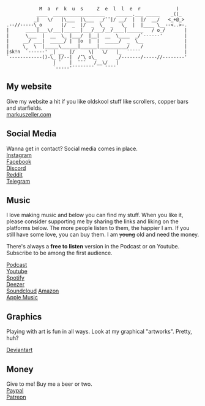 ```
            M  a  r  k  u  s     Z  e  l  l  e  r             )
           ____  ___________________    ______.___ _____    _((_
          _|   \/   |\___  |\___  _/¯¯|/ __/  |  |/  __/   <_+@_>
.--//-----\_o       |/  _  |/  _  \_  _   \_  |  |____ \__--<..>-.
|      ____|___\/___|______|___/___/__/____|______   / o_/       |
|      \___  |  __  \_ |___/  |__|  __  \____  _/`------'        |
|     __/ ___|  _____/ |  |o  |  |  _____/  _  \__               |
|     \_  \  |_____\______|______|__________/    /               |
|sk!n  `------' _| __  |/     \|   \/   |_  ¯¯¯¯¯                |
`------------()-\_ |/--|  /¯\ o\_       _/-------/-----//--------'
                 | ¯   |  ¯¯¯   /__\/   |
                 `-----'¯¯¯¯¯¯¯¯    ¯¯¯¯
```

## My website  
Give my website a hit if you like oldskool stuff like scrollers, copper bars and starfields.  
[markuszeller.com](https://markuszeller.com)

## Social Media  
Wanna get in contact? Social media comes in place.  
[Instagram](https://www.instagram.com/markuszeller/)  
[Facebook](https://www.facebook.com/markus.zeller.private)  
[Discord](https://discord.gg/qnYxa6q)   
[Reddit](https://www.reddit.com/user/markuszeller)  
[Telegram](https://telegram.me/markuszeller)  

## Music
I love making music and below you can find my stuff.
When you like it, please consider supporting me by sharing the links and liking on the platforms below.
The more people listen to them, the happier I am.
If you still have some love, you can buy them. I am ~~young~~ old and need the money.

There's always a **free to listen** version in the Podcast or on Youtube. Subscribe to be among the first audience.
  
[Podcast](https://itunes.apple.com/de/podcast/dj-n-4cer-promo-podcast/id323879840?l=en&mt=2)  
[Youtube](https://www.youtube.com/playlist?list=PL9B5E1B5F9712127A)  
[Spotify](https://open.spotify.com/artist/2Tzmp2LceoFOr9n2hZ7C2L)  
[Deezer](https://www.deezer.com/en/artist/13317899)  
[Soundcloud](https://soundcloud.com/dj-n-4cer)
[Amazon](https://www.amazon.com/s?k=Markus+Zeller+Music+Forced+Grooves+Records&i=digital-music&ref=nb_sb_noss)  
[Apple Music](https://music.apple.com/de/artist/markus-zeller/437816491?l=en)

## Graphics
Playing with art is fun in all ways. Look at my graphical "artworks".
Pretty, huh?
  
[Deviantart](https://www.deviantart.com/markuszeller)

## Money
Give to me! Buy me a beer or two.  
[Paypal](https://www.paypal.me/markuszeller)  
[Patreon](https://www.patreon.com/markuszeller)  
